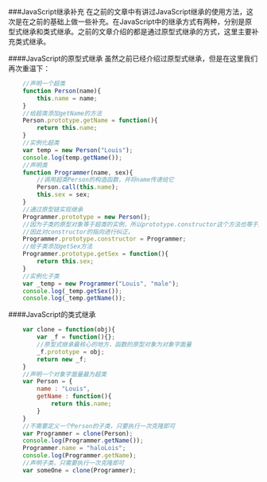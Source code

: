 ###JavaScript继承补充
在之前的文章中有讲过JavaScript继承的使用方法，这次是在之前的基础上做一些补充。在JavaScript中的继承方式有两种，分别是原型式继承和类式继承。之前的文章介绍的都是通过原型式继承的方式，这里主要补充类式继承。

####JavaScript的原型式继承
虽然之前已经介绍过原型式继承，但是在这里我们再次重温下：
```JavaScript
	//声明一个超类
	function Person(name){
		this.name = name;
	}
	//给超类添加getName的方法
	Person.prototype.getName = function(){
		return this.name;
	}
	//实例化超类
	var temp = new Person("Louis");
	console.log(temp.getName());
	//声明类
	function Programmer(name, sex){
		//调用超类Person的构造函数，并将name传递给它
		Person.call(this.name);
		this.sex = sex;
	}
	//通过原型链实现继承
	Programmer.prototype = new Person();
	//因为子类的原型对象等于超类的实例，所以prototype.constructor这个方法也等于超类的构造函数，
	//因此对constructor的指向进行纠正。
	Programmer.prototype.constructor = Programmer;
	//给子类添加getSex方法
	Programmer.prototype.getSex = function(){
		return this.sex;
	}
	//实例化子类
	var _temp = new Programmer("Louis", "male");
	console.log(_temp.getSex());
	console.log(_temp.getName());
```

####JavaScript的类式继承
```JavaScript
	var clone = function(obj){
		var _f = function(){};
		//原型式继承最核心的地方，函数的原型对象为对象字面量
		_f.prototype = obj;
		return new _f;
	}
	//声明一个对象字面量最为超类
	var Person = {
		name : "Louis",
		getName : function(){
			return this.name;
		}
	}
	//不需要定义一个Person的子类，只要执行一次克隆即可
	var Programmer = clone(Person);
	console.log(Programmer.getName());
	Programmer.name = "haloLois";
	console.log(Programmer.getName);
	//声明子类，只需要执行一次克隆即可
	var someOne = clone(Programmer);
```
